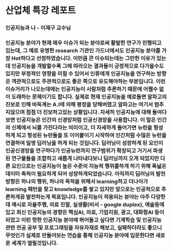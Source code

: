 # 산업체 특강 레포트  

### 인공지능과 나 - 이재구 교수님
### 인공지능 분야가 현재 매우 이슈가 되는 분야로써 활발한 연구가 진행되고 있는데, 그 예로 유명한 research 기관인 가드너에서도 인공지능 분야를 가장 Hot하다고 선정하였습니다. 이만큼 큰 이슈되는데는 그만한 이유가 있는데 인공지능을 개발할수록 그에 따라오는 결과들이 긍정적으로 다가올수도 있지만 부정적인 영향을 미칠 수 있어서 인류에게 인공지능을 연구하는 방향은 객관적으로도 주관적으로도 좋은 쪽으로 유도해야하는 부분입니다. 이런 이슈거리가 나오는데에는 인공지능이 사람처럼 추론하기 때문에 어쩔수 없이 도래하는 문제이기도 합니다. 실제로 현재 인공지능을 예로들면 알파고의 진보로 인해 바둑계는 A.I에 의해 평정을 당해버렸고 알파고는 여기서 멈추지않으며 점점 더 진보하고있는 상황입니다. 자세히 인공지능에 대해 들여다보면 인공지능은 인간의 신경망처럼 인공신경망을 사용합니다. 이 말은 인간의 신체에서 뇌를 가진다라는 의미이고, 더 자세하게 들어가면 뉴런을 형성하게 되고 형성된 뉴런들을 또 이어붙이기 시작하여 인간처럼 수많은 뉴런을 연결하여 일명 딥러닝을 하게 되는 것입니다. 딥러닝이 성장하게 된 요인이 인공신경망을 연구하다가 인공뉴런까지 연구범위가 확장되고 거기서 파생된 연구물들을 조합하고 새롭게 나타내다보니 딥러닝까지 오게 되었지만 다른 요인으로는 인공지능이 높은 수준의 지능적 행위를하게 하기 위해 폭넓은 데이터 축적이 필요하게 되어 성장하게되었습니다. 아직까지 딥러닝의 발전방향은 하나의 행위, 하나의 목적을 위해서 learning하고 더나아가 learning 패턴을 찾고 knowledge를 쌓고 있지만 앞으로는 인공적으로 추론하게끔 발전하는게 목표입니다. 인공지능이 적용되는 분야는 아주 다양한데 예시로 자율주행, 의료 진찰, 실생활(비서 - google duplex), 예술등에 있고 최신 인공지능의 경향은 핵심AI, 의료, 기업지원, 광고, 대화형AI 등이 되었고 이런 핫한 인공지능 분야에 뛰어들고 싶다면 기계학습 및 인공지능 관련 전공 공부 및 프로그래밍을 자유자재로 해보고, 실패하더라도 좋으니 무엇인가 실제로 만들어보는 연습을 통해 인공지능 분야에 입문한다면 새로운 세계가 열릴것입니다.
